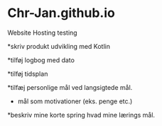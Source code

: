 # Chr-Jan.github.io
Website Hosting testing

*skriv produkt udvikling med Kotlin

*tilføj logbog med dato

*tilføj tidsplan

*tilfæj personlige mål ved langsigtede mål.
- mål som motivationer (eks. penge etc.)

*beskriv mine korte spring hvad mine lærings mål.
